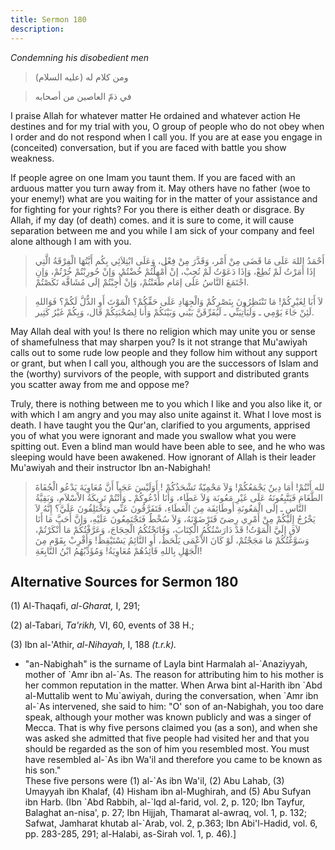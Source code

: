 ```yaml
---
title: Sermon 180
description: 
---
```


*Condemning his disobedient men*

> ومن كلام له (عليه السلام)

> في ذمّ العاصين من أصحابه

I praise Allah for whatever matter He ordained and whatever action He
destines and for my trial with you, O group of people who do not obey
when I order and do not respond when I call you. If you are at ease you
engage in (conceited) conversation, but if you are faced with battle you
show weakness.

If people agree on one Imam you taunt them. If you are faced with an
arduous matter you turn away from it. May others have no father (woe to
your enemy!) what are you waiting for in the matter of your assistance
and for fighting for your rights? For you there is either death or
disgrace. By Allah, if my day (of death) comes. and it is sure to come,
it will cause separation between me and you while I am sick of your
company and feel alone although I am with you.

> أَحْمَدُ اللهَ عَلَى مَا قَضَى مِنْ أَمْر، وَقَدَّرَ مِنْ فِعْل، وَعَلَى ابْتِلاَئِي بِكُم أَيَّتُهَا
> الْفِرْقَةُ الَّتِي إذَا أَمَرْتُ لَمْ تُطِعْ، وَإذَا دَعَوْتُ لَمْ تُجِبْ، إنْ أُمْهِلْتُمْ خُضْتُمْ، وَإنْ
> حُورِبْتُمْ خُرْتُمْ، وَإنِ اجْتَمَعَ النَّاسُ عَلَى إمَام طَعَنْتُمْ، وَإنْ أُجِبْتُمْ إلَى مُشَاقَّة
> نَكَصْتُمْ.

> لاَ أَبَا لِغَيْرِكُمْ! مَا تَنْتَظِرُونَ بِنَصْرِكُمْ وَالْجِهَادِ عَلَى حَقِّكُمْ؟ الْمَوْتَ أَوِ الذُّلَّ لَكُمْ؟
> فَوَاللهِ لَئِنْ جَاءَ يَوْمِي ـ وَلَيَأْتِيَنِّي ـ لَيُفَرِّقَنَّ بَيْني وَبَيْنَكُمْ وَأَنا لِصُحْبَتِكُمْ قَال،
> وَبِكُمْ غَيْرُ كَثِير.

May Allah deal with you! Is there no religion which may unite you or
sense of shamefulness that may sharpen you? Is it not strange that
Mu'awiyah calls out to some rude low people and they follow him without
any support or grant, but when I call you, although you are the
successors of Islam and the (worthy) survivors of the people, with
support and distributed grants you scatter away from me and oppose me?

Truly, there is nothing between me to you which I like and you also like
it, or with which I am angry and you may also unite against it. What I
love most is death. I have taught you the Qur\'an, clarified to you
arguments, apprised you of what you were ignorant and made you swallow
what you were spitting out. Even a blind man would have been able to
see, and he who was sleeping would have been awakened. How ignorant of
Allah is their leader Mu'awiyah and their instructor Ibn an-Nabighah!

> لله أَنْتُمْ! أمَا دِينٌ يَجْمَعُكُمْ! وَلاَ مَحْمِيّةٌ تَشْحَذُكُمْ ! أَوَلَيْسَ عَجَباً أَنَّ مُعَاوِيَةَ يَدْعُو
> الْجُفَاةَ الطَّغَامَ فَيَتَّبِعُونَهُ عَلَى غَيْرِ مَعُونَة وَلاَ عَطَاء، وَأَنَا أَدْعُوكُمْ ـ وَأَنْتُمْ
> تَرِيكَةُ الاْسْلاَمِ، وَبَقِيَّةُ النَّاسِ ـ إلَى الْمَعُونَةِ أَوطَائِفَة مِنَ الْعَطَاءِ، فَتَفَرَّقُونَ
> عَنِّي وَتَخْتَلِفُونَ عَلَيَّ؟ إِنَّهُ لاَ يَخْرُجُ إِلَيْكُمْ مِنْ أَمْرِي رِضىً فَتَرْضَوْنَهُ، وَلاَ سُخْطٌ
> فَتَجْتَمِعُونَ عَلَيْهِ، وَإنَّ أَحَبَّ مَا أَنَا لاَق إِلَيَّ الْمَوْتُ! قَدْ دَارَسْتُكُمُ الْكِتَابَ،
> وَفَاتَحْتُكُمُ الْحِجَاجَ، وَعَرَّفْتُكُمْ مَا أَنْكَرْتُمْ، وَسَوَّغْتُكُمْ مَا مَجَجْتُمْ، لَوْ كَانَ الاْعْمَى
> يَلْحَظُ، أَوِ النَّائِمُ يَسْتَيْقِظُ! وَأَقْرِبْ بِقَوْم مِنَ الْجَهْلِ بِاللهِ قَائِدُهُمْ مُعَاوِيَةُ!
> وَمُؤَدِّبُهُمُ ابْنُ النَّابِغَةِ!

## Alternative Sources for Sermon 180

\(1\) Al-Thaqafi, *al-Gharat,* I, 291;

\(2\) al-Tabari, *Ta\'rikh,* VI, 60, events of 38 H.;

\(3\) Ibn al-\'Athir, *al-Nihayah,* I, 188 *(t.r.k).*

-  \"an-Nabighah\"
    is the surname of Layla bint Harmalah al-\`Anaziyyah, mother of
    \`Amr ibn al-\`As. The reason for attributing him to his mother is
    her common reputation in the matter. When Arwa bint al-Harith ibn
    \`Abd al-Muttalib went to Mu\`awiyah, during the conversation, when
    \`Amr ibn al-\`As intervened, she said to him: \"O\' son of
    an-Nabighah, you too dare speak, although your mother was known
    publicly and was a singer of Mecca. That is why five persons claimed
    you (as a son), and when she was asked she admitted that five people
    had visited her and that you should be regarded as the son of him
    you resembled most. You must have resembled al-\`As ibn Wa\'il and
    therefore you came to be known as his son.\"\
    These five persons were (1) al-\`As ibn Wa\'il, (2) Abu Lahab, (3)
    Umayyah ibn Khalaf, (4) Hisham ibn al-Mughirah, and (5) Abu Sufyan
    ibn Harb. (Ibn \`Abd Rabbih, al-\`lqd al-farid, vol. 2, p. 120; Ibn
    Tayfur, Balaghat an-nisa\', p. 27; Ibn Hijjah, Thamarat al-awraq,
    vol. 1, p. 132; Safwat, Jamharat khutab al-\`Arab, vol. 2, p.363;
    Ibn Abi\'l-Hadid, vol. 6, pp. 283-285, 291; al-Halabi, as-Sirah vol.
    1, p. 46).]